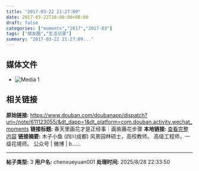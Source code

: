 ```yaml
---
title: "2017-03-22 21:27:09"
date: 2017-03-22T10:00:00+08:00
draft: false
categories: ["moments","2017","2017-03"]
tags: ["朋友圈","生活记录"]
summary: "2017-03-22 21:27:09..."
---
```


## 媒体文件

- ![Media 1](/Moments/photos/2017-03-22/201703222127090.jpg)

## 相关链接

**原始链接:** https://www.douban.com/doubanapp/dispatch?uri=/note/611123055/&dt_dapp=1&dt_platform=com.douban.activity.wechat_moments
**链接标题:** 春天里画花才是正经事｜画紫藤花步骤
**本地链接:** [查看完整内容](/link_content/2017/03/2017-03-22/link_content/)
**链接摘要:** 木子小鱼
        (四川成都)
    风景园林硕士，高校教师。 高级工程师，一级花境师。 公众号 | 微博 | b......

---

**帖子类型:** 3
**用户名:** chenxueyuan001
**处理时间:** 2025/8/28 22:33:50